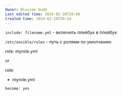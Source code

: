 ```yaml
---
Owner: Blossom Dude
Last edited time: 2024-02-20T20:40
Created time: 2024-02-20T20:24
---
```

`include: filename.yml` - включить плейбук в плейбук

`/etc/ansible/roles` - путь с ролями по умолчанию

role: myrole.yml

or

role:

- myrole.yml

`become: yes`